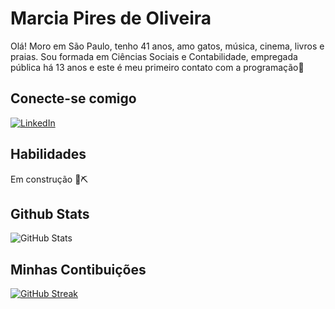 # Marcia Pires de Oliveira
Olá! Moro em São Paulo, tenho 41 anos, amo gatos, música, cinema, livros e praias. 
Sou formada em Ciências Sociais e Contabilidade, empregada pública há 13 anos e este é meu primeiro contato com a programação🐣

## Conecte-se comigo
[![LinkedIn](https://img.shields.io/badge/LinkedIn-FFF?style=for-the-badge&logo=linkedin&logoColor=0E76A8)](https://www.linkedin.com/in/marciapo/)

## Habilidades

Em construção 🐣⛏️

## Github Stats

![GitHub Stats](https://github-readme-stats.vercel.app/api?username=MarciaPO&theme=transparent&bg_color=000&border_color=30A3DC&show_icons=true&icon_color=30A3DC&title_color=E94D5F&text_color=FFF)

## Minhas Contibuições

[![GitHub Streak](https://streak-stats.demolab.com/?user=MarciaPO&theme=bear&background=000&border=30A3DC&dates=FFF)](https://git.io/streak-stats)
